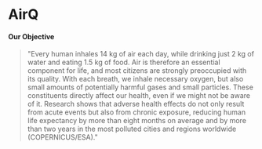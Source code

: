 # AirQ

#### Our Objective
>"Every human inhales 14 kg of air each day, while drinking just 2 kg of water and eating 1.5 kg of food. Air is therefore an essential component for life, and most citizens are strongly preoccupied with its quality. With each breath, we inhale necessary oxygen, but also small amounts of potentially harmful gases and small particles. These constituents directly affect our health, even if we might not be aware of it. Research shows that adverse health effects do not only result from acute events but also from chronic exposure, reducing human life expectancy by more than eight months on average and by more than two years in the most polluted cities and regions worldwide (COPERNICUS/ESA)." 
